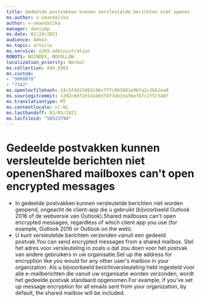 ```yaml
---
title: Gedeelde postvakken kunnen versleutelde berichten niet openen
ms.author: v-smandalika
author: v-smandalika
manager: dansimp
ms.date: 02/24/2021
audience: Admin
ms.topic: article
ms.service: o365-administration
ROBOTS: NOINDEX, NOFOLLOW
localization_priority: Normal
ms.collection: Adm_O365
ms.custom:
- "9000078"
- "7342"
ms.openlocfilehash: 24c5fdd23482c96c7f7c901881e9bfa2c1b61ea8
ms.sourcegitcommit: c202c0df2d141e63f4f7eb13a56efbfc2f57348f
ms.translationtype: MT
ms.contentlocale: nl-NL
ms.lasthandoff: 03/05/2021
ms.locfileid: "50523794"
---
```

# <a name="shared-mailboxes-cant-open-encrypted-messages"></a><span data-ttu-id="0bb18-102">Gedeelde postvakken kunnen versleutelde berichten niet openen</span><span class="sxs-lookup"><span data-stu-id="0bb18-102">Shared mailboxes can't open encrypted messages</span></span>

- <span data-ttu-id="0bb18-103">In gedeelde postvakken kunnen versleutelde berichten niet worden geopend, ongeacht de client-app die u gebruikt (bijvoorbeeld Outlook 2016 of de webversie van Outlook).</span><span class="sxs-lookup"><span data-stu-id="0bb18-103">Shared mailboxes can't open encrypted messages, regardless of which client app you use (for example, Outlook 2016 or Outlook on the web).</span></span>
- <span data-ttu-id="0bb18-104">U kunt versleutelde berichten verzenden vanuit een gedeeld postvak.</span><span class="sxs-lookup"><span data-stu-id="0bb18-104">You can send encrypted messages from a shared mailbox.</span></span> <span data-ttu-id="0bb18-105">Stel het adres voor versleuteling in zoals u dat zou doen voor het postvak van andere gebruikers in uw organisatie.</span><span class="sxs-lookup"><span data-stu-id="0bb18-105">Set up the address for encryption like you would for any other user's mailbox in your organization.</span></span> <span data-ttu-id="0bb18-106">Als u bijvoorbeeld berichtversleuteling hebt ingesteld voor alle e-mailberichten die vanuit uw organisatie worden verzonden, wordt het gedeelde postvak standaard opgenomen.</span><span class="sxs-lookup"><span data-stu-id="0bb18-106">For example, if you've set up message encryption for all emails sent from your organization, by default, the shared mailbox will be included.</span></span>
